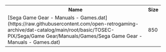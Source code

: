 <table>
<tr><th>Name</th><th>Size</th></tr>
<tr><td>[Sega Game Gear - Manuals - Games.dat](https://raw.githubusercontent.com/open-retrogaming-archive/dat-catalog/main/root/basic/TOSEC-PIX/Sega/Game Gear/Manuals/Games/Sega Game Gear - Manuals - Games.dat)</td><td>850</td></tr>
</table>
